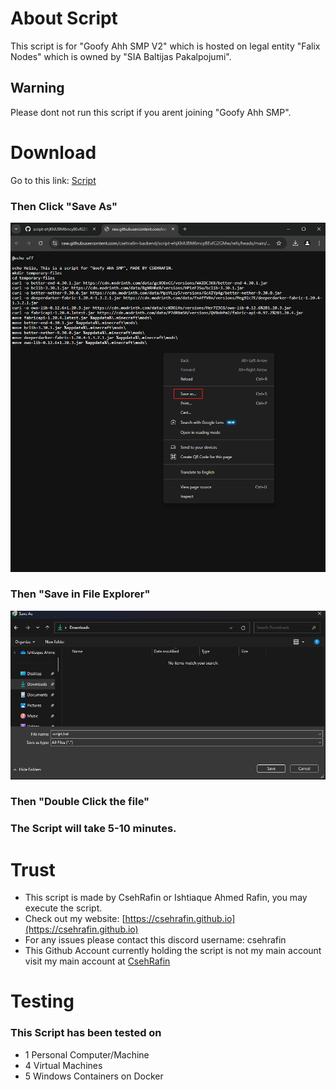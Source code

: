 # About Script
This script is for "Goofy Ahh SMP V2" which is hosted on legal entity "Falix Nodes" which is owned by "SIA Baltijas Pakalpojumi".
## Warning
Please dont not run this script if you arent joining "Goofy Ahh SMP".
# Download
Go to this link: [Script](https://raw.githubusercontent.com/csehrafin-backend/script-ehjKhIUBM6mcyBEvfG2GMw/refs/heads/main/script.bat)
### Then Click "Save As"
![IMG](/img/saveasbrowser.png)
### Then "Save in File Explorer"
![IMG](/img/image.png)
### Then "Double Click the file"
### The Script will take 5-10 minutes.
# Trust
* This script is made by CsehRafin or Ishtiaque Ahmed Rafin, you may execute the script.
* Check out my website: [https://csehrafin.github.io](https://csehrafin.github.io)
* For any issues please contact this discord username: csehrafin
* This Github Account currently holding the script is not my main account visit my main account at [CsehRafin](https://github.com/CsehRafin)
# Testing
### This Script has been tested on
* 1 Personal Computer/Machine
* 4 Virtual Machines
* 5 Windows Containers on Docker
